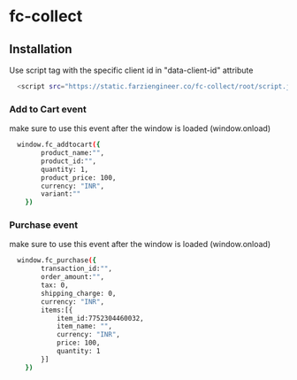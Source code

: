 # fc-collect



## Installation

Use script tag with the specific client id in "data-client-id" attribute

```bash
  <script src="https://static.farziengineer.co/fc-collect/root/script.js" id="fc-collect-19212" data-client-id="8f554ef8-b01a-4251-8840-d144c984183d"></script>
```
    
### Add to Cart event

make sure to use this event after the window is loaded (window.onload)

```bash
  window.fc_addtocart({
        product_name:"",
        product_id:"",
        quantity: 1,
        product_price: 100,
        currency: "INR",
        variant:""
    })
```


### Purchase event

make sure to use this event after the window is loaded (window.onload)

```bash
  window.fc_purchase({
        transaction_id:"",
        order_amount:"",
        tax: 0,
        shipping_charge: 0,
        currency: "INR",
        items:[{
            item_id:7752304460032,
            item_name: "",
            currency: "INR",
            price: 100,
            quantity: 1
        }]
    })
```


    
